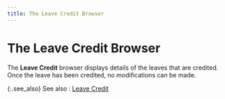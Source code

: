 ```yaml
---
title: The Leave Credit Browser
---
```


# The Leave Credit Browser


The **Leave Credit**  browser displays details of the leaves that are credited. Once the leave  has been credited, no modifications can be made.


{:.see_also}
See also
: [Leave Credit]({{site.tc_baseurl}}/employees/leave-management/crediting-leaves/leave_credit.html)
